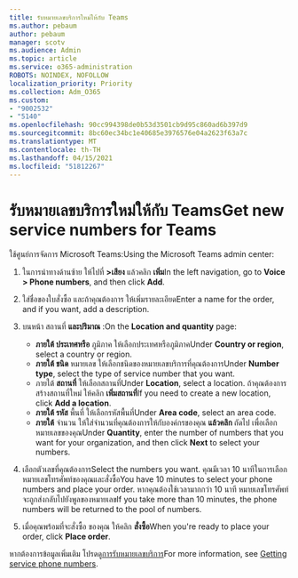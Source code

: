 ```yaml
---
title: รับหมายเลขบริการใหม่ให้กับ Teams
ms.author: pebaum
author: pebaum
manager: scotv
ms.audience: Admin
ms.topic: article
ms.service: o365-administration
ROBOTS: NOINDEX, NOFOLLOW
localization_priority: Priority
ms.collection: Adm_O365
ms.custom:
- "9002532"
- "5140"
ms.openlocfilehash: 90cc994398de0b53d3501cb9d95c860ad6b397d9
ms.sourcegitcommit: 8bc60ec34bc1e40685e3976576e04a2623f63a7c
ms.translationtype: MT
ms.contentlocale: th-TH
ms.lasthandoff: 04/15/2021
ms.locfileid: "51812267"
---
```

# <a name="get-new-service-numbers-for-teams"></a><span data-ttu-id="92cb5-102">รับหมายเลขบริการใหม่ให้กับ Teams</span><span class="sxs-lookup"><span data-stu-id="92cb5-102">Get new service numbers for Teams</span></span>

<span data-ttu-id="92cb5-103">ใช้ศูนย์การจัดการ Microsoft Teams:</span><span class="sxs-lookup"><span data-stu-id="92cb5-103">Using the Microsoft Teams admin center:</span></span>

1. <span data-ttu-id="92cb5-104">ในการนําทางด้านซ้าย ให้ไปที่ **>เสียง** แล้วคลิก **เพิ่ม**</span><span class="sxs-lookup"><span data-stu-id="92cb5-104">In the left navigation, go to **Voice > Phone numbers**, and then click **Add**.</span></span>
2. <span data-ttu-id="92cb5-105">ใส่ชื่อของใบสั่งซื้อ และถ้าคุณต้องการ ให้เพิ่มรายละเอียด</span><span class="sxs-lookup"><span data-stu-id="92cb5-105">Enter a name for the order, and if you want, add a description.</span></span>
3. <span data-ttu-id="92cb5-106">บนหน้า สถานที่ **และปริมาณ** :</span><span class="sxs-lookup"><span data-stu-id="92cb5-106">On the **Location and quantity** page:</span></span>

    - <span data-ttu-id="92cb5-107">**ภายใต้ ประเทศหรือ** ภูมิภาค ให้เลือกประเทศหรือภูมิภาค</span><span class="sxs-lookup"><span data-stu-id="92cb5-107">Under **Country or region**, select a country or region.</span></span>
    - <span data-ttu-id="92cb5-108">**ภายใต้ ชนิด** หมายเลข ให้เลือกชนิดของหมายเลขบริการที่คุณต้องการ</span><span class="sxs-lookup"><span data-stu-id="92cb5-108">Under **Number type**, select the type of service number that you want.</span></span>
    - <span data-ttu-id="92cb5-109">ภายใต้ **สถานที่** ให้เลือกสถานที่</span><span class="sxs-lookup"><span data-stu-id="92cb5-109">Under **Location**, select a location.</span></span> <span data-ttu-id="92cb5-110">ถ้าคุณต้องการสร้างสถานที่ใหม่ ให้คลิก **เพิ่มสถานที่**</span><span class="sxs-lookup"><span data-stu-id="92cb5-110">If you need to create a new location, click **Add a location**.</span></span>
    - <span data-ttu-id="92cb5-111">**ภายใต้ รหัส** พื้นที่ ให้เลือกรหัสพื้นที่</span><span class="sxs-lookup"><span data-stu-id="92cb5-111">Under **Area code**, select an area code.</span></span>
    - <span data-ttu-id="92cb5-112">**ภายใต้** จํานวน ให้ใส่จํานวนที่คุณต้องการให้กับองค์กรของคุณ **แล้วคลิก** ถัดไป เพื่อเลือกหมายเลขของคุณ</span><span class="sxs-lookup"><span data-stu-id="92cb5-112">Under **Quantity**, enter the number of numbers that you want for your organization, and then click **Next** to select your numbers.</span></span>
    
4. <span data-ttu-id="92cb5-113">เลือกตัวเลขที่คุณต้องการ</span><span class="sxs-lookup"><span data-stu-id="92cb5-113">Select the numbers you want.</span></span> <span data-ttu-id="92cb5-114">คุณมีเวลา 10 นาทีในการเลือกหมายเลขโทรศัพท์ของคุณและสั่งซื้อ</span><span class="sxs-lookup"><span data-stu-id="92cb5-114">You have 10 minutes to select your phone numbers and place your order.</span></span> <span data-ttu-id="92cb5-115">หากคุณต้องใช้เวลามากกว่า 10 นาที หมายเลขโทรศัพท์จะถูกส่งกลับไปยังพูลของหมายเลข</span><span class="sxs-lookup"><span data-stu-id="92cb5-115">If you take more than 10 minutes, the phone numbers will be returned to the pool of numbers.</span></span>
5. <span data-ttu-id="92cb5-116">เมื่อคุณพร้อมที่จะสั่งซื้อ ของคุณ ให้คลิก **สั่งซื้อ**</span><span class="sxs-lookup"><span data-stu-id="92cb5-116">When you're ready to place your order, click **Place order**.</span></span>

<span data-ttu-id="92cb5-117">หากต้องการข้อมูลเพิ่มเติม โปรดดู[การรับหมายเลขบริการ](https://docs.microsoft.com/microsoftteams/getting-service-phone-numbers)</span><span class="sxs-lookup"><span data-stu-id="92cb5-117">For more information, see [Getting service phone numbers](https://docs.microsoft.com/microsoftteams/getting-service-phone-numbers).</span></span>
